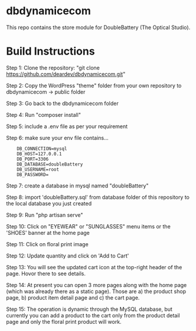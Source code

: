 # dbdynamicecom
This repo contains the store module for DoubleBattery (The Optical Studio).
# Build Instructions
Step 1: Clone the repository: "git clone https://github.com/deardev/dbdynamicecom.git"

Step 2: Copy the WordPress "theme" folder from your own repository to dbdynamicecom -> public folder

Step 3: Go back to the dbdynamicecom folder

Step 4: Run "composer install"

Step 5: include a .env file as per your requirement

Step 6: make sure your env file contains...

        DB_CONNECTION=mysql
        DB_HOST=127.0.0.1
        DB_PORT=3306
        DB_DATABASE=doubleBattery
        DB_USERNAME=root
        DB_PASSWORD=

Step 7: create a database in mysql named "doubleBattery"

Step 8: import 'doubleBattery.sql' from database folder of this repository to the local database you just created

Step 9: Run "php artisan serve"

Step 10: Click on "EYEWEAR" or "SUNGLASSES" menu items or the 'SHOES' banner at the home page

Step 11: Click on floral print image

Step 12: Update quantity and click on 'Add to Cart'

Step 13: You will see the updated cart icon at the top-right header of the page. Hovor there to see details.

Step 14: At present you can open 3 more pages along with the home page (which was already there as a static page). Those are a) the product shop page, b) product item detail page and c) the cart page.

Step 15: The operation is dynamic through the MySQL database, but currently you can add a product to the cart only from the product detail page and only the floral print product will work.
